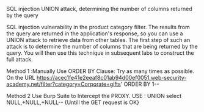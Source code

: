  SQL injection UNION attack, determining the number of columns returned by the query

 SQL injection vulnerability in the product category filter. The results from the query are returned in the application's response, so you can use a UNION attack to retrieve data from other tables. The first step of such an attack is to determine the number of columns that are being returned by the query. You will then use this technique in subsequent labs to construct the full attack.

 Method 1 :Manually Use ORDER BY Clause: Try as many times as possible.
 On the URL https://acec1fe41e2eeaf8c01ab94d00ef0051.web-security-academy.net/filter?category=Corporate+gifts' ORDER BY 1--

Method 2 Use Burp Suite to Intercept the PROXY.
USE : UNION select NULL,+NULL,+NULL-- {Untill the GET request is OK}